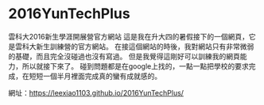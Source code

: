﻿# 2016YunTechPlus
雲科大2016新生學涯開展營官方網站
這是我在升大四的暑假接下的一個網頁，它是雲科大新生訓練營的官方網站。
在接這個網站的時後，我對網站只有非常微弱的基礎，而且完全沒碰過也沒有寫過。
但是我覺得這剛好可以訓練我的網頁能力，所以就接下來了。
碰到問題都是在google上找的，一點一點把學校的要求完成，在短短一個半月裡面完成真的蠻有成就感的。

網址：https://leexiao1103.github.io/2016YunTechPlus/
